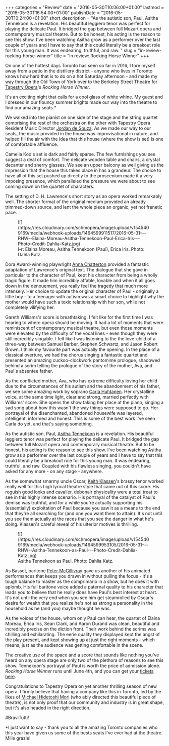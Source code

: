 +++
categories = "Review"
date = "2016-05-30T10:06:00+01:00"
lastmod = "2016-05-30T16:54:00+01:00"
publishDate = "2016-05-30T10:24:00+01:00"
short_description = "As the autistic son, Paul, Asitha Tennekoon is a revelation. His beautiful leggiero tenor was perfect for playing the delicate Paul. It bridged the gap between full Mozart opera and contemporary musical theatre. But to be honest, his acting is the reason to see this show. I&#039;ve been watching Asitha grow as a performer over the last couple of years and I have to say that this could literally be a breakout role for this young man. It was endearing, truthful, and raw. "
slug = "in-review-rocking-horse-winner"
title = "In review: Rocking Horse Winner"
+++

On one of the hottest days Toronto has seen so far in 2016, I tore myself away from a patio in the distillery district - anyone who lives in Toronto knows how hard that is to do on a hot Saturday afternoon - and made my way through the Old Town of York over to the Berkeley Street Theatre for [Tapestry Opera](/scene/companies/tapestry-opera/)'s *Rocking Horse Winner*.

It's an exciting night that calls for a cool glass of white whine. My guest and I dressed in our flouncy summer brights made our way into the theatre to find our amazing seats.\*

We walked into the pianist on one side of the stage and the string quartet comprising the rest of the orchestra on the other with Tapestry Opera Resident Music Director [Jordan de Souza](/at-the-podium-jordan-de-souza/). As we made our way to our seats, the music provided in the house was improvisational in nature, and helped fill the air with the idea that this house (where the show is set) is one of comfortable affluence. 

Camelia Koo's set is dark and fairly sparse. The few furnishings you see suggest a deal of comfort. The delicate wooden table and chairs, a crystal decanter and sherry glasses. We see an upper balcony as well giving us the impression that the house this takes place in has a grandeur. The choice to have all of this set pushed up directly to the proscenium made it a very imposing presence, which paralleled the pressure we were about to see coming down on the quartet of characters. 

The setting of D. H. Lawrence's short story as an opera worked remarkably well. The shorter format of the original medium provided an already trimmed-down source, and lent the whole piece an organic, yet not frenetic pace. 

<figure data-type="image">
![](https://res.cloudinary.com/schmopera/image/upload/v1545409169/media/webhook-uploads/1464599911517/2016-05-31---RHW--Elaina-Moreau-Asitha-Tennekoon-Paul-Erica-Iris---Photo-Credit-Dahlia-Katz.jpg)
<figcaption>l-r: Elaina Moreau, Asitha Tennekoon (Paul), Erica Iris. Photo: Dahla Katz.</figcaption>
</figure>

Dora Award-winning playwright [Anna Chatterton](/dont-miss-rocking-horse-winner/) provided a fantastic adaptation of Lawrence's original text. The dialogue that she gave in particular to the character of Paul, kept his character from being a wholly tragic figure. It made him incredibly affable, lovable and when it all goes down in the denouement, you really feel the tragedy that much more intensely. Her choice to update the original character of Paul - originally a little boy - to a teenager with autism was a smart choice to highlight why the mother would have such a toxic relationship with her son, while not completely vilifying her.

Gareth Williams's score is breathtaking. I felt like for the first time I was hearing to where opera should be moving. It had a lot of moments that were reminiscent of contemporary musical theatre, but even those moments were elevated by the difficulty of the vocal lines - even though they were still incredibly singable. I felt like I was listening to the the love-child of a three-way between Samuel Barber, Stephen Schwartz, and Jason Robert Brown. I think my favourite part was actually the opening. In the place of a classical overture, we had the chorus singing a fantastic quartet and presented an amazing cuckoo-clockwork pantomime prologue, shadowed behind a scrim telling the prologue of the story of the mother, Ava, and Paul's absentee father.

As the conflicted mother, Ava, who has extreme difficulty loving her child due to the circumstances of his autism and the abandonment of his father, we see some amazing work by soprano [Carla Huhtanen](/scene/people/carla-huhtanen/). Her crystalline voice, at the same time light, clear and strong, married perfectly with Williams' score. She opens the show taking her place at the piano, singing a sad song about how this wasn't the way things were supposed to go. Her portrayal of the disenchanted, abandoned housewife was layered, intelligent, informed and honest. This is some of the best work I've seen Carla do yet, and that's saying something. 

As the autistic son, Paul, [Asitha Tennekoon](/scene/people/asitha-tennekoon/) is a revelation. His beautiful leggiero tenor was perfect for playing the delicate Paul. It bridged the gap between full Mozart opera and contemporary musical theatre. But to be honest, his acting is the reason to see this show. I've been watching Asitha grow as a performer over the last couple of years and I have to say that this could literally be a breakout role for this young man. It was endearing, truthful, and raw. Coupled with his flawless singing, you couldn't have asked for any more - on any stage - anywhere. 

As the somewhat smarmy uncle Oscar, [Keith Klassen](/scene/people/keith-klassen/)'s brassy tenor worked really well for this high lyrical theatre style that came out of this score. His roguish good looks and cavalier, debonair physicality were a total treat to see in this highly intense scenario. His portrayal of the catalyst of Paul's demise was truthful, and for a while you're actually supporting his (essentially) exploitation of Paul because you saw it as a means to the end that they're all searching for (and one you want them to attain). It's not until you see them actually at the races that you see the danger in what he's doing. Klassen's careful reveal of his ulterior motives is thrilling. 

<figure data-type="image">
![](https://res.cloudinary.com/schmopera/image/upload/v1545409169/media/webhook-uploads/1464599953105/2016-05-31---RHW--Asitha-Tennekoon-as-Paul---Photo-Credit-Dahlia-Katz.jpg)
<figcaption>Asitha Tennekoon as Paul. Photo: Dahlia Katz.</figcaption>
</figure>

As Basset, baritone [Peter McGillivray](/talking-with-singers-peter-mcgillivray/) gave us another of his animated performances that keeps you drawn in without pulling the focus - it's a tough balance to master as the comprimario in a show, but he does it with aplomb. His full baritone voice added a paternal quality to his character that leads you to believe that he really does have Paul's best interest at heart. It's not until the very end when you see him get steamrolled by Oscar's desire for wealth that you realize he's not as strong a personality in the household as he (and you) maybe thought he was. 

As the voices of the house, whom only Paul can hear, the quartet of Elaina Moreau, Erica Iris, Sean Clark, and Aaron Durand was clean, beautiful and incredibly precise on the diction front. Their work behind the scrims was chilling and exhilarating. The eerie quality they displayed kept the angst of the play present, and kept showing up at just the right moments - which means, just as the audience was getting comfortable in the scene.

The creative use of the space and a score that sounds like nothing you've heard on any opera stage are only two of the plethora of reasons to see this show. Tennekoon's portrayal of Paul is worth the price of admission alone. *Rocking Horse Winner* runs until June 4th, and you can get your [tickets here](https://tapestryopera.com/rocking-horse-winner/). 

Congratulations to Tapestry Opera on yet another thrilling season of new opera. I firmly believe that having a company like this in Toronto, led by the likes of [Michael Hidetoshi Mori](/scene/people/michael-mori/) (who ably directed this beautiful piece of theatre), is not only proof that our community and industry is in great shape, but it's also headed in the right direction. 

\#BraviTutti!

\*I just want to say - thank you to all the amazing Toronto companies who this year have given us some of the bests seats I've ever had at the theatre. Mille grazie!
